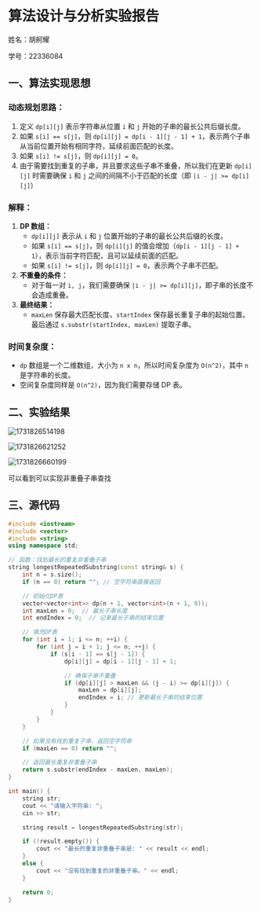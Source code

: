 # 算法设计与分析实验报告

姓名：胡舸耀

学号：22336084

## 一、算法实现思想

### 动态规划思路：

1. 定义 `dp[i][j]` 表示字符串从位置 `i` 和 `j` 开始的子串的最长公共后缀长度。
2. 如果 `s[i] == s[j]`，则 `dp[i][j] = dp[i - 1][j - 1] + 1`，表示两个子串从当前位置开始有相同字符，延续前面匹配的长度。
3. 如果 `s[i] != s[j]`，则 `dp[i][j] = 0`。
4. 由于需要找到重复的子串，并且要求这些子串不重叠，所以我们在更新 `dp[i][j]` 时需要确保 `i` 和 `j` 之间的间隔不小于匹配的长度（即 `|i - j| >= dp[i][j]`）

### 解释：

1. **DP 数组：**
   * `dp[i][j]` 表示从 `i` 和 `j` 位置开始的子串的最长公共后缀的长度。
   * 如果 `s[i] == s[j]`，则 `dp[i][j]` 的值会增加（`dp[i - 1][j - 1] + 1`），表示当前字符匹配，且可以延续前面的匹配。
   * 如果 `s[i] != s[j]`，则 `dp[i][j] = 0`，表示两个子串不匹配。
2. **不重叠的条件：**
   * 对于每一对 `i, j`，我们需要确保 `|i - j| >= dp[i][j]`，即子串的长度不会造成重叠。
3. **最终结果：**
   * `maxLen` 保存最大匹配长度，`startIndex` 保存最长重复子串的起始位置。最后通过 `s.substr(startIndex, maxLen)` 提取子串。

### 时间复杂度：

* `dp` 数组是一个二维数组，大小为 `n x n`，所以时间复杂度为 `O(n^2)`，其中 `n` 是字符串的长度。
* 空间复杂度同样是 `O(n^2)`，因为我们需要存储 DP 表。

## 二、实验结果

![1731826514198](image/实验报告/1731826514198.png)

![1731826621252](image/实验报告/1731826621252.png)

![1731826660199](image/实验报告/1731826660199.png)

可以看到可以实现非重叠子串查找

## 三、源代码

```cpp
#include <iostream>
#include <vector>
#include <string>
using namespace std;

// 函数：找到最长的重复非重叠子串
string longestRepeatedSubstring(const string& s) {
    int n = s.size();
    if (n == 0) return ""; // 空字符串直接返回

    // 初始化DP表
    vector<vector<int>> dp(n + 1, vector<int>(n + 1, 0));
    int maxLen = 0;  // 最长子串长度
    int endIndex = 0;  // 记录最长子串的结束位置

    // 填充DP表
    for (int i = 1; i <= n; ++i) {
        for (int j = i + 1; j <= n; ++j) {
            if (s[i - 1] == s[j - 1]) {
                dp[i][j] = dp[i - 1][j - 1] + 1;

                // 确保子串不重叠
                if (dp[i][j] > maxLen && (j - i) >= dp[i][j]) {
                    maxLen = dp[i][j];
                    endIndex = i; // 更新最长子串的结束位置
                }
            }
        }
    }

    // 如果没有找到重复子串，返回空字符串
    if (maxLen == 0) return "";

    // 返回最长重复非重叠子串
    return s.substr(endIndex - maxLen, maxLen);
}

int main() {
    string str;
    cout << "请输入字符串: ";
    cin >> str;

    string result = longestRepeatedSubstring(str);

    if (!result.empty()) {
        cout << "最长的重复非重叠子串是: " << result << endl;
    }
    else {
        cout << "没有找到重复的非重叠子串。" << endl;
    }

    return 0;
}
```
